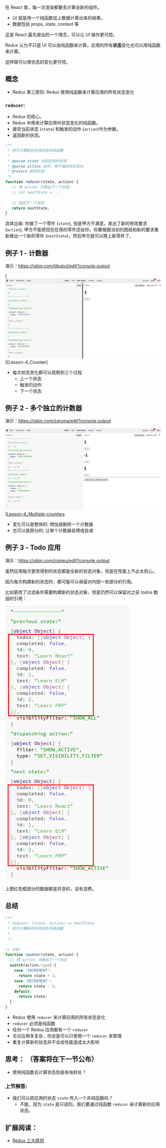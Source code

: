 在 React 里，每一次渲染都要去计算全新的组件。

- UI 就是用一个纯函数加上数据计算出来的结果。
 -  数据包括 props, state, context 等

这是 React 最先提出的一个理念，可以让 UI 操作更可控。

Redux 认为不只是 UI 可以由纯函数来计算，应用的所有**状态**变化也可以用纯函数来计算。

这样做可以使状态的变化更可控。

## 概念
- Redux 第三原则: Redux 使用纯函数来计算应用的所有状态变化

### `reducer`:
- Redux 的核心。
- Redux 中用来计算应用中状态变化的纯函数。
- 接受当前状态 (`state`) 和触发的动作 (`action`)作为参数。
- 返回新的状态。

```js
/**
 * 用于计算新的应用状态的纯函数
 *
 * @param state 当前应用的状态 
 * @param action 动作，用于描述状态变化
 * @return 新的状态
 */
function reducer(state, action) {
   // 用 action 计算出下一个状态
   // let nextState = ...

   // 返回下一个状态
   return nextState;
}
```

具体比喻: 你做了一个零件 (`state`), 但是甲方不满意，发出了新的修改要求 (`action`), 甲方不能把现在在用的零件还给你，你要根据当初的图纸和新的要求重新做出一个新的零件 (`nextState`)，然后甲方就可以换上新零件了。

## 例子 1 - 计数器
演示：https://jsbin.com/libubul/edit?console,output

[![Counter demo screenshot][Lesson-4_Counter-screenshot]][Lesson-4_Counter]

- 每次状态变化都可以观察到三个过程
  - 上一个状态
  - 触发的动作
  - 下一个状态

## 例子 2 - 多个独立的计数器
演示：https://jsbin.com/zajuma/edit?console,output

![Multiple Counter demo screenshot][Lesson-4_Multiple-counters-screenshot]][Lesson-4_Multiple-counters]

- 变化可以是整体的: 增加或删除一个计数器
- 也可以是部分的: 让单个计数器自增或自减

## 例子 3 - Todo 应用
演示：https://jsbin.com/joqiwu/edit?console,output

虽然应用每次更改得到的状态都是全新的状态对象，但是在性能上不必太担心。

因为每次构建新的状态时，都可能可以保留对内部一些部分的引用。

比如更改了过滤条件需要构建新的状态对象，但是仍然可以保留对之前 todos 数组的引用：

![Change todo app visibility filter screenshot][Lesson-4_Change-Todo-App-Visibility-Filter-screenshot]

上图红色框部分的数据都是共享的，没有浪费。

## 总结
```js
/**
 * reducer: (state, action) => nextState
 * 用于计算新的应用状态的纯函数
 *
 */

// 示例
function counter(state, action) {
  // 用 action 计算出下一个状态
  switch(action.type) {
    case 'INCREMENT':
      return state + 1;
    case 'DECREMENT':
      return state - 1;
    default:
      return state;
  }
}
```

- Redux 使用 `reducer` 来计算应用的所有状态变化
- `reducer` 必须是纯函数
- 任何一个 Redux 应用都有一个 `reducer`
- 无论应用多复杂，你总是可以只使用一个 `reducer` 来管理
- 重复计算新的状态并不会给性能造成太大影响

## 思考： （答案将在下一节公布）
- 使用纯函数去计算状态到底有啥好处？

### 上节解答:
- 我们可以把应用的状态 `state` 传入一个非纯函数吗？
  - 不能，因为 `state` 是只读的。我们要通过纯函数 `reducer` 来计算新的应用状态。

## 扩展阅读：
- [Redux 三大原则](http://cn.redux.js.org/docs/introduction/ThreePrinciples.html)

[Lesson-4_Counter-screenshot]: ../screenshots/Lesson-4_Counter-screenshot.png
[Lesson-2_Counter]: https://jsbin.com/libubul/edit?console,output

[Lesson-4_Multiple-counters-screenshot]: ../screenshots/Lesson-4_Multiple-counters-screenshot.png
[Lesson-4_Multiple-counters]: https://jsbin.com/zajuma/edit?console,output

[Lesson-4_Change-Todo-App-Visibility-Filter-screenshot]: ../screenshots/Lesson-4_Change-Todo-App-Visibility-Filter-screenshot.png
